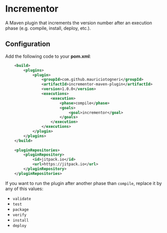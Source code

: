 # Incrementor
A Maven plugin that increments the version number after an execution phase (e.g. compile, install, deploy, etc.).

## Configuration

Add the following code to your **pom.xml**:

```xml
    <build>
        <plugins>
            <plugin>
                <groupId>com.github.mauriciotogneri</groupId>
                <artifactId>incrementor-maven-plugin</artifactId>
                <version>1.0.0</version>
                <executions>
                    <execution>
                        <phase>compile</phase>
                        <goals>
                            <goal>incrementor</goal>
                        </goals>
                    </execution>
                </executions>
            </plugin>
        </plugins>
    </build>
    
    <pluginRepositories>
        <pluginRepository>
            <id>jitpack.io</id>
            <url>https://jitpack.io</url>
        </pluginRepository>
    </pluginRepositories>
```

If you want to run the plugin after another phase than `compile`, replace it by any of this values:
* `validate`
* `test`
* `package`
* `verify`
* `install`
* `deploy`